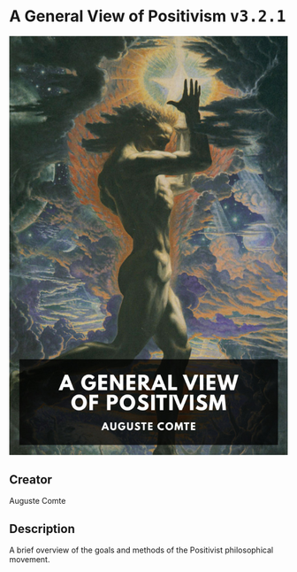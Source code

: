 
# A General View of Positivism <kbd>v3.2.1</kbd>

<center>
  <img src="./cover-1024.jpg"/>
</center>

## Creator
Auguste Comte

## Description
A brief overview of the goals and methods of the Positivist philosophical movement.
